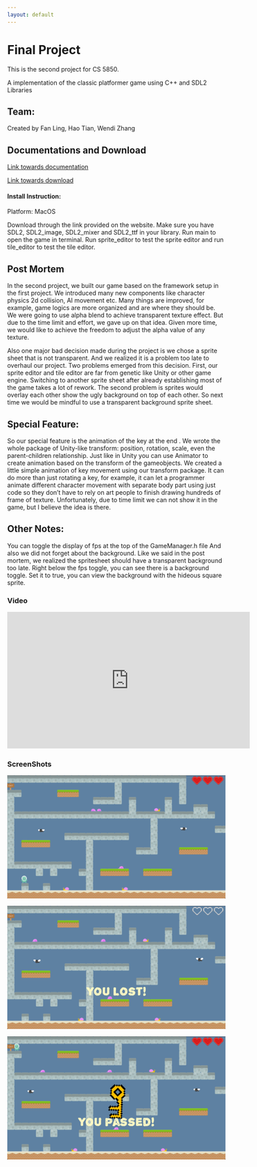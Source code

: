 ```yaml
---
layout: default  
--- 
```


# Final Project

This is the second project for CS 5850.

A implementation of the classic platformer game using C++ and SDL2 Libraries

## Team:
Created by Fan Ling, Hao Tian, Wendi Zhang

## Documentations and Download
[Link towards documentation](https://flynn2016.github.io/platformer_doc)

[Link towards download](https://troyprag816gmailcom.itch.io/sdl-platformer)

#### Install Instruction:  
Platform: MacOS

Download through the link provided on the website. Make sure you have SDL2, SDL2_image, SDL2_mixer and  SDL2_ttf in your library. Run main to open the game in terminal. Run sprite_editor to test the sprite editor and run tile_editor to test the tile editor.

## Post Mortem 

In the second project, we built our game based on the framework setup in the first project. We introduced many new components like character physics
2d collision, AI movement etc. Many things are improved, for example, game logics are more organized and are where they should be. We were going to use
alpha blend to achieve transparent texture effect. But due to the time limit and effort, we gave up on that idea. Given more time, we would like to achieve the freedom to adjust the alpha value of any texture. 

Also one major bad decision made during the project is we chose a sprite sheet that is not transparent. And we realized it is a problem too late to overhaul our project. Two problems emerged from this decision. First, our sprite editor and tile editor are far from genetic like Unity or other game engine. Switching to another sprite sheet after already establishing most of the game takes a lot of rework. The second problem is sprites would overlay each other show the ugly background on top of each other. So next time we would be mindful to use a transparent background sprite sheet.

## Special Feature:

So our special feature is the animation of the key at the end . We wrote the whole package of Unity-like transform: position, rotation, scale, even the parent-children relationship. Just like in Unity you can use Animator to create animation based on the transform of the gameobjects. We created a little simple animation of key movement using our transform package. It can do more than just rotating a key, for example, it can let a programmer animate different character movement with separate body part using just code so they don’t have to rely on art people to finish drawing hundreds of frame of texture.  Unfortunately, due to time limit we can not show it in the game, but I believe the idea is there. 

## Other Notes:
You can toggle the display of fps at the top of the GameManager.h file
And also we did not forget about the background. Like we said in the post mortem, we realized the spritesheet should have a transparent background too late. Right below the fps toggle, you can see there is a background toggle. Set it to true, you can view the background with the hideous square sprite.


### Video
<iframe width="560" height="315" src="https://www.youtube.com/embed/4cjfSMPoto0"  frameborder="0" allow="accelerometer; autoplay; encrypted-media; gyroscope; picture-in-picture" allowfullscreen></iframe>


### ScreenShots

![ScreenShot_1](./Image/image_1.png)

![ScreenShot_2](./Image/image_2.png)

![ScreenShot_3](./Image/image_3.png)


